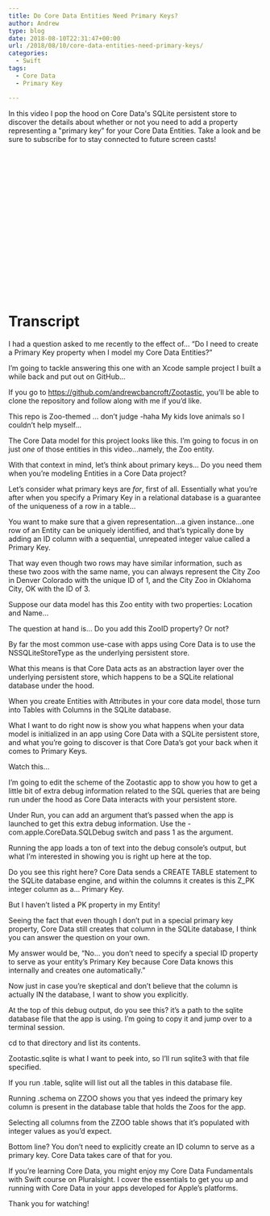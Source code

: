 ```yaml
---
title: Do Core Data Entities Need Primary Keys?
author: Andrew
type: blog
date: 2018-08-10T22:31:47+00:00
url: /2018/08/10/core-data-entities-need-primary-keys/
categories:
  - Swift
tags:
  - Core Data
  - Primary Key

---
```

In this video I pop the hood on Core Data's SQLite persistent store to discover the details about whether or not you need to add a property representing a "primary key&#8221; for your Core Data Entities. Take a look and be sure to subscribe for to stay connected to future screen casts!

<div style="position:relative;height:0;padding-bottom:56.25%">
</div>

# Transcript

I had a question asked to me recently to the effect of… “Do I need to create a Primary Key property when I model my Core Data Entities?”

I’m going to tackle answering this one with an Xcode sample project I built a while back and put out on GitHub…

If you go to https://github.com/andrewcbancroft/Zootastic, you’ll be able to clone the repository and follow along with me if you’d like.

This repo is Zoo-themed … don’t judge -haha My kids love animals so I couldn’t help myself…

The Core Data model for this project looks like this. I’m going to focus in on just _one_ of those entities in this video…namely, the Zoo entity.

With that context in mind, let’s think about primary keys… Do you need them when you’re modeling Entities in a Core Data project?

Let’s consider what primary keys are _for_, first of all. Essentially what you’re after when you specify a Primary Key in a relational database is a guarantee of the uniqueness of a row in a table…

You want to make sure that a given representation…a given instance…one row of an Entity can be uniquely identified, and that’s typically done by adding an ID column with a sequential, unrepeated integer value called a Primary Key.

That way even though two rows may have similar information, such as these two zoos with the same name, you can always represent the City Zoo in Denver Colorado with the unique ID of 1, and the City Zoo in Oklahoma City, OK with the ID of 3.

Suppose our data model has this Zoo entity with two properties: Location and Name…

The question at hand is… Do you add this ZooID property? Or not?

By far the most common use-case with apps using Core Data is to use the NSSQLiteStoreType as the underlying persistent store.

What this means is that Core Data acts as an abstraction layer over the underlying persistent store, which happens to be a SQLite relational database under the hood.

When you create Entities with Attributes in your core data model, those turn into Tables with Columns in the SQLite database.

What I want to do right now is show you what happens when your data model is initialized in an app using Core Data with a SQLite persistent store, and what you’re going to discover is that Core Data’s got your back when it comes to Primary Keys.

Watch this…

I’m going to edit the scheme of the Zootastic app to show you how to get a little bit of extra debug information related to the SQL queries that are being run under the hood as Core Data interacts with your persistent store.

Under Run, you can add an argument that’s passed when the app is launched to get this extra debug information. Use the -com.apple.CoreData.SQLDebug switch and pass 1 as the argument.

Running the app loads a ton of text into the debug console’s output, but what I’m interested in showing you is right up here at the top.

Do you see this right here? Core Data sends a CREATE TABLE statement to the SQLite database engine, and within the columns it creates is this Z_PK integer column as a… Primary Key.

But I haven’t listed a PK property in my Entity!

Seeing the fact that even though I don’t put in a special primary key property, Core Data still creates that column in the SQLite database, I think you can answer the question on your own.

My answer would be, “No… you don’t need to specify a special ID property to serve as your entity’s Primary Key because Core Data knows this internally and creates one automatically.”

Now just in case you’re skeptical and don’t believe that the column is actually IN the database, I want to show you explicitly.

At the top of this debug output, do you see this? it’s a path to the sqlite database file that the app is using. I’m going to copy it and jump over to a terminal session.

cd to that directory and list its contents.

Zootastic.sqlite is what I want to peek into, so I’ll run sqlite3 with that file specified.

If you run .table, sqlite will list out all the tables in this database file.

Running .schema on ZZOO shows you that yes indeed the primary key column is present in the database table that holds the Zoos for the app.

Selecting all columns from the ZZOO table shows that it’s populated with integer values as you’d expect.

Bottom line? You don’t need to explicitly create an ID column to serve as a primary key. Core Data takes care of that for you.

If you’re learning Core Data, you might enjoy my Core Data Fundamentals with Swift course on Pluralsight. I cover the essentials to get you up and running with Core Data in your apps developed for Apple’s platforms.

Thank you for watching!